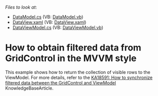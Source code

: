 <!-- default file list -->
*Files to look at*:

* [DataModel.cs](./CS/ExpressionEvaluator%20Filter/Model/DataModel.cs) (VB: [DataModel.vb](./VB/ExpressionEvaluator%20Filter/Model/DataModel.vb))
* [DataView.xaml](./CS/ExpressionEvaluator%20Filter/View/DataView.xaml) (VB: [DataView.xaml](./VB/ExpressionEvaluator%20Filter/View/DataView.xaml))
* [DataViewModel.cs](./CS/ExpressionEvaluator%20Filter/ViewModel/DataViewModel.cs) (VB: [DataViewModel.vb](./VB/ExpressionEvaluator%20Filter/ViewModel/DataViewModel.vb))
<!-- default file list end -->
# How to obtain filtered data from GridControl in the MVVM style


<p>This example shows how to return the collection of visible rows to the ViewModel. For more details, refer to the <a href="https://www.devexpress.com/Support/Center/p/KA18591">KA18591: How to synchronize filtered data between the GridControl and ViewModel</a> KnowledgeBaseArticle.</p>

<br/>


